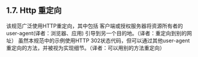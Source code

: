 ## 1.7. Http 重定向  

该规范广泛使用HTTP重定向，其中包括 客户端或授权服务器将资源所有者的 user-agent(译者：浏览器、应用) 引导到另一个目的地。（译者：重定向到别的网址）
虽然本规范中的示例使用HTTP 302状态代码，但可以通过其他user-agent重定向的方法，并被视为实现细节。（译者：可以用别的方法重定向）
